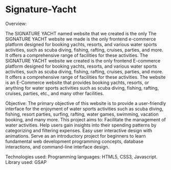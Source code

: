 # Signature-Yacht

Overview:

The SIGNATURE YACHT named website that we created is the only The SIGNATURE YACHT website we made is the only frontend e-commerce platform designed for booking yachts, resorts, and various water sports activities, such as scuba diving, fishing, rafting, cruises, parties, and more. It offers a comprehensive range of facilities for these activities. The SIGNATURE YACHT website we created is the only frontend E-commerce platform designed for booking yachts, resorts, and various water sports activities, such as scuba diving, fishing, rafting, cruises, parties, and more. It offers a comprehensive range of facilities for these activities. The website is an E-Commerce website that provides booking yachts, resorts, or anything for water sports activities such as scuba diving, fishing, rafting, cruises, parties, etc., and many other facilities.

Objective:
The primary objective of this website is to provide a user-friendly interface for the enjoyment of water sports activities such as scuba diving, fishing, resort parties, surfing, rafting, water games, swimming, vacation booking, and many more. This project aims to:
Facilitate the management of water activities.
Help users gain insights into their spending patterns by categorizing and filtering expenses.
Easy user interactive design with animations.
Serve as an introductory project for beginners to learn fundamental web development programming concepts, database interactions, and command-line interface design.


Technologies used:
Programming languages: HTML5, CSS3, Javascript.
Library used: GSAP
